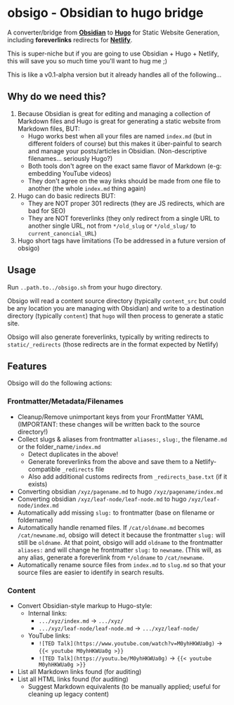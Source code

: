 # obsigo - Obsidian to hugo bridge

A converter/bridge from **[Obsidian](https://obsidian.md)** to **[Hugo](https://gohugo.io)** for Static Website Generation, 
including **foreverlinks** redirects for **[Netlify](https://www.netlify.com)**.

This is super-niche but if you are going to use Obsidian + Hugo + Netlify, this will save you so much time you'll want to hug me ;)  

This is like a v0.1-alpha version but it already handles all of the following...

## Why do we need this?

1. Because Obsidian is great for editing and managing a collection of Markdown files and Hugo is great for 
   generating a static website from Markdown files, BUT:
   - Hugo works best when all your files are named `index.md` (but in different folders of course) but this makes it 
     über-painful to search and manage your posts/articles in Obsidian. (Non-descriptive filenames... seriously Hugo?)
   - Both tools don't agree on the exact same flavor of Markdown (e-g: embedding YouTube videos)
   - They don't agree on the way links should be made from one file to another (the whole `index.md` thing again)
2. Hugo can do basic redirects BUT:
   - They are NOT proper 301 redirects (they are JS redirects, which are bad for SEO)
   - They are NOT foreverlinks (they only redirect from a single URL to another single URL, not from `*/old_slug` or `*/old_slug/` to `current_canoncial_URL`)
3. Hugo short tags have limitations (To be addressed in a future version of obsigo)

## Usage

Run `..path.to../obsigo.sh` from your hugo directory.

Obsigo will read a content source directory (typically `content_src` but could be any location you are managing 
with Obsidian) and write to a destination directory (typically `content`) that `hugo` will then process to 
generate a static site.

Obsigo will also generate foreverlinks, typically by writing redirects to `static/_redirects` (those redirects are
in the format expected by Netlify)

## Features

Obsigo will do the following actions:

### Frontmatter/Metadata/Filenames
 
- Cleanup/Remove unimportant keys from your FrontMatter YAML (IMPORTANT: these changes will be written back 
  to the source directory!)
- Collect slugs & aliases from frontmatter `aliases:`, `slug:`, the filename`.md` or the folder_name`/index.md`
  - Detect duplicates in the above!
  - Generate foreverlinks from the above and save them to a Netlify-compatible `_redirects` file
  - Also add additional customs redirects from `_redirects_base.txt` (if it exists)
- Converting obsidian `/xyz/pagename.md` to hugo `/xyz/pagename/index.md`
- Converting obsidian `/xyz/leaf-node/leaf-node.md` to hugo `/xyz/leaf-node/index.md`
- Automatically add missing `slug:` to frontmatter (base on filename or foldername)
- Automatically handle renamed files. If `/cat/oldname.md` becomes `/cat/newname.md`, obsigo will detect it because the
  frontmatter `slug:` will still be `oldname`. At that point, obsigo will add `oldname` to the frontmatter `aliases:`
  and will change he frontmatter `slug:` to `newname`. (This will, as any alias, generate a foreverlink from `*/oldname` to `/cat/newname`.
- Automatically rename source files from `index.md` to `slug.md` so that your source files are easier to identify in search results.

### Content

- Convert Obsidian-style markup to Hugo-style:
  - Internal links:
    - `.../xyz/index.md` -> `.../xyz/`
    - `.../xyz/leaf-node/leaf-node.md` -> `.../xyz/leaf-node/`
  - YouTube links:
    - `![TED Talk](https://www.youtube.com/watch?v=M0yhHKWUa0g)` -> `{{< youtube M0yhHKWUa0g >}}`
    - `![TED Talk](https://youtu.be/M0yhHKWUa0g)` -> `{{< youtube M0yhHKWUa0g >}}`
- List all Markdown links found (for auditing)
- List all HTML links found (for auditing)
  - Suggest Markdown equivalents (to be manually applied; useful for cleaning up legacy content)
